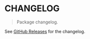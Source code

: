 # CHANGELOG

> Package changelog.

See [GitHub Releases](https://github.com/stdlib-js/datasets-img-locomotion-nude-male/releases) for the changelog.